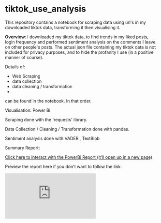 # tiktok_use_analysis

This repository contains a notebook for scraping data using url's in my downloaded tiktok data, transforming it then visualising it.

**Overview**: I downloaded my tiktok data, to find trends in my liked posts, login frequency and performed sentiment analysis on the comments I leave on other people's posts. The actual json file containing my tiktok data is not included for privacy purposes, and to hide the profanity I use (in a positive manner of course).

Details of:
- Web Scraping
- data collection
- data cleaning / transformation
- 
can be found in the notebook. In that order.

Visualisation: Power Bi

Scraping done with the 'requests' library.

Data Collection / Cleaning / Transformation done with pandas.

Sentiment analysis done with VADER , TextBlob

Summary Report:

[Click here to interact with the PowerBi Report (it'll open up in a new page)](https://app.powerbi.com/view?r=eyJrIjoiOTI0MzY3NTYtNTg0Ny00ODc5LWFmMzMtZDk2NDc5OTgxODAyIiwidCI6IjM0NTMxMzE4LTcwMTEtNGZkNC04N2YwLWE0MzgxNmM0OWJkMCJ9)

Preview the report here if you don't want to follow the link:

![View PDF](https://github.com/JadePablo/tiktok_use_analysis/blob/main/tiktok_use_visualisation.pdf)

